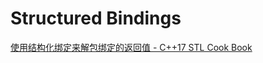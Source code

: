 # Structured Bindings
[使用结构化绑定来解包绑定的返回值 - C++17 STL Cook Book](https://chenxiaowei.gitbook.io/c-17-stl-cook-book/chapter1-0-chinese/chapter1-1-chinese)